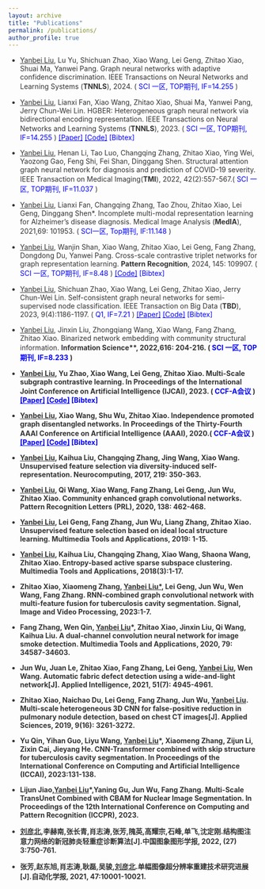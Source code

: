 ```yaml
---
layout: archive
title: "Publications"
permalink: /publications/
author_profile: true
---
```

<html lang="en">
<head>
    <meta charset="UTF-8">
    <meta name="viewport" content="width=device-width, initial-scale=1">
    <style>
        .custom-link {
            color: blue;
            text-decoration: none; /* 去掉下划线 */
        }
        .custom-link:hover {
            text-decoration: underline; /* 悬停时显示下划线 */
        }
        .hidden-content {
            display: none;
        }
       body {
            color: #333333; /* 亮黑色 */
        }
    </style>
</head>
<script>
function toggleContent(contentId) {
    var content = document.getElementById(contentId);
    if (content.style.display === 'none') {
        content.style.display = 'block';
    } else {
        content.style.display = 'none';
    }
}
</script>
<body>  
  
<ul><li> <u>Yanbei Liu</u>, Lu Yu, Shichuan Zhao, Xiao Wang, Lei Geng, Zhitao Xiao, Shuai Ma, Yanwei Pang. Graph neural networks with adaptive confidence discrimination. IEEE Transactions on Neural Networks and Learning Systems (<b>TNNLS</b>), 2024. (<font color='BLUE'> SCI 一区, TOP期刊, IF=14.255 </font>)
</li></ul>

<ul><li> <u>Yanbei Liu</u>, Lianxi Fan, Xiao Wang, Zhitao Xiao, Shuai Ma, Yanwei Pang, Jerry Chun-Wei Lin. HGBER: Heterogeneous graph neural network via bidirectional encoding representation. IEEE Transactions on Neural Networks and Learning Systems (<b>TNNLS</b>), 2023. (<font color='BLUE'> SCI 一区, TOP期刊, IF=14.255 </font>)
<a href="files/HGBER_Heterogeneous_Graph_Neural_Network_With_Bidirectional_Encoding_Representation.pdf" style="color: blue;"><font color="BLUE" >[Paper]</font></a>
<a href="https://github.com/yanbeiliu/AEMVC" style="color: blue;"><font color="BLUE" >[Code]</font></a>
<a href="#" class="custom-link" onclick="toggleContent('liu2023hgber'); return false;">[Bibtex]<br></a>
<div id="liu2023hgber" class="hidden-content">
    <pre>
    @article{liu2023hgber,
      title={HGBER: Heterogeneous graph neural network with bidirectional encoding representation},
      author={Liu, Yanbei and Fan, Lianxi and Wang, Xiao and Xiao, Zhitao and Ma, Shuai and Pang, Yanwei and Lin, Jerry Chun-Wei},
      journal={IEEE Transactions on Neural Networks and Learning Systems},
      year={2023},
      publisher={IEEE}
}
    </pre></div>  
</li></ul>

<ul><li> <u>Yanbei Liu</u>, Henan Li, Tao Luo, Changqing Zhang, Zhitao Xiao, Ying Wei, Yaozong Gao, Feng Shi, Fei Shan, Dinggang Shen. Structural attention graph neural network for diagnosis and prediction of COVID-19 severity. IEEE Transaction on Medical Imaging(<b>TMI</b>), 2022, 42(2):557-567.(<font color='BLUE'> SCI 一区, TOP期刊, IF=11.037 </font>)
</li></ul>

<ul><li> <u>Yanbei Liu</u>, Lianxi Fan, Changqing Zhang, Tao Zhou, Zhitao Xiao, Lei Geng, Dinggang Shen*. Incomplete multi-modal representation learning for Alzheimer’s disease diagnosis. Medical Image Analysis (<b>MedIA</b>), 2021,69: 101953. (<font color='BLUE'> SCI一区, Top期刊, IF:11.148 </font>)
</li></ul>

<ul><li> <u>Yanbei Liu</u>, Wanjin Shan, Xiao Wang, Zhitao Xiao, Lei Geng, Fang Zhang, Dongdong Du, Yanwei Pang. Cross-scale contrastive triplet networks for graph representation learning. <b>Pattern Recognition</b>, 2024, 145: 109907. (<font color='BLUE'> SCI 一区, TOP期刊, IF=8.48 </font>)
<a href="https://github.com/yanbeiliu/CCTN" style="color: blue;"><font color="BLUE" >[Code]</font></a>
<a href="#" class="custom-link" onclick="toggleContent('liu2024cross'); return false;">[Bibtex]<br></a>
<div id="liu2024cross" class="hidden-content">
  <pre>
    @article{liu2024cross,
      title={Cross-scale contrastive triplet networks for graph representation learning},
      author={Liu, Yanbei and Shan, Wanjin and Wang, Xiao and Xiao, Zhitao and Geng, Lei and Zhang, Fang and Du, Dongdong and Pang, Yanwei},
      journal={Pattern Recognition},
      volume={145},
      pages={109907},
      year={2024},
      publisher={Elsevier}
}
</pre></div> 
</li></ul>

<ul><li> <u>Yanbei Liu</u>, Shichuan Zhao, Xiao Wang, Lei Geng, Zhitao Xiao, Jerry Chun-Wei Lin. Self-consistent graph neural networks for semi-supervised node classification. IEEE Transaction on Big Data (<b>TBD</b>), 2023, 9(4):1186-1197. (<font color='BLUE'> Q1, IF=7.21 </font>)
  <a href="files/Self-Consistent_Graph_Neural_Networks_for_Semi-Supervised_Node_Classification.pdf" style="color: blue;"><font color="BLUE" >[Paper]</font></a>
<a href="https://github.com/yanbeiliu/SCGNN" style="color: blue;"><font color="BLUE" >[Code]</font></a>
<a href="#" class="custom-link" onclick="toggleContent('liu2023self'); return false;">[Bibtex]<br></a>
<div id="liu2023self" class="hidden-content">
  <pre>
    @article{liu2023self,
      title={Self-Consistent Graph Neural Networks for Semi-Supervised Node Classification},
      author={Liu, Yanbei and Zhao, Shichuan and Wang, Xiao and Geng, Lei and Xiao, Zhitao and Lin, Jerry Chun-Wei},
      journal={IEEE Transactions on Big Data},
      volume={9},
      number={4},
      pages={1186--1197},
      year={2023},
      publisher={IEEE}
}
  </pre></div> 
</li></ul>

<ul><li> <u>Yanbei Liu</u>, Jinxin Liu, Zhongqiang Wang, Xiao Wang, Fang Zhang, Zhitao Xiao. Binarized network embedding with community structural information. <b>Information Science**, 2022,616: 204-216. (<font color='BLUE'> SCI 一区, TOP期刊, IF=8.233 </font>)  
</li></ul>

<ul><li> <u>Yanbei Liu</u>, Yu Zhao, Xiao Wang, Lei Geng, Zhitao Xiao. Multi-Scale subgraph contrastive learning. In Proceedings of the International Joint Conference on Artificial Intelligence (<b>IJCAI</b>), 2023. (<font color='BLUE'> CCF-A会议 </font>)
<a href="files/Multi-Scale Subgraph Contrastive Learning.pdf" style="color: blue;"><font color="BLUE" >[Paper]</font></a>
<a href="https://github.com/ZhaoYuTJPU/MSSGCL" style="color: blue;"><font color="BLUE" >[Code]</font></a>
<a href="#" class="custom-link" onclick="toggleContent('liu2024multi'); return false;">[Bibtex]<br></a>
<div id="liu2024multi" class="hidden-content">
  <pre>
   @article{liu2024multi,
    title={Multi-scale subgraph contrastive learning},
    author={Liu, Yanbei and Zhao, Yu and Wang, Xiao and Geng, Lei and Xiao, Zhitao},
    journal={arXiv preprint arXiv:2403.02719},
    year={2024}
} 
  </pre></div> 
</li></ul>

<ul><li> <u>Yanbei Liu</u>, Xiao Wang, Shu Wu, Zhitao Xiao. Independence promoted graph disentangled networks. In Proceedings of the Thirty-Fourth AAAI Conference on Artificial Intelligence (<b>AAAI</b>), 2020.(<font color='BLUE'> CCF-A会议 </font>)
<a href="files/Independence promoted graph disentangled networks.pdf" style="color: blue;"><font color="BLUE" >[Paper]</font></a>
<a href="https://github.com/yanbeiliu/IPGDN" style="color: blue;"><font color="BLUE" >[Code]</font></a>
<a href="#" class="custom-link" onclick="toggleContent('liu2020independence'); return false;">[Bibtex]<br></a>
<div id="liu2020independence" class="hidden-content">
    <pre>
    @inproceedings{liu2020independence,
      title={Independence promoted graph disentangled networks},
      author={Liu, Yanbei and Wang, Xiao and Wu, Shu and Xiao, Zhitao},
      booktitle={Proceedings of the AAAI Conference on Artificial Intelligence},
      volume={34},
      number={04},
      pages={4916--4923},
      year={2020}
}
    </pre></div>
</li></ul>

<ul><li> <u>Yanbei Liu</u>, Kaihua Liu, Changqing Zhang, Jing Wang, Xiao Wang. Unsupervised feature selection via diversity-induced self-representation. <b>Neurocomputing</b>, 2017, 219: 350-363.
</li></ul>

<ul><li> <u>Yanbei Liu</u>, Qi Wang, Xiao Wang, Fang Zhang, Lei Geng, Jun Wu, Zhitao Xiao. Community enhanced graph convolutional networks. Pattern Recognition Letters (<b>PRL</b>), 2020, 138: 462-468.
</li></ul>

<ul><li> <u>Yanbei Liu</u>, Lei Geng, Fang Zhang, Jun Wu, Liang Zhang, Zhitao Xiao. Unsupervised feature selection based on ideal local structure learning. Multimedia Tools and Applications, 2019: 1-15.
</li></ul>
<ul><li> <u>Yanbei Liu</u>, Kaihua Liu, Changqing Zhang, Xiao Wang, Shaona Wang, Zhitao Xiao. Entropy-based active sparse subspace clustering. Multimedia Tools and Applications, 2018(3):1-17.
</li></ul>
<ul><li> Zhitao Xiao, Xiaomeng Zhang, <u>Yanbei Liu*</u>, Lei Geng, Jun Wu, Wen Wang, Fang Zhang. RNN-combined graph convolutional network with multi-feature fusion for tuberculosis cavity segmentation. Signal, Image and Video Processing, 2023:1-7.
</li></ul>
<ul><li> Fang Zhang, Wen Qin, <u>Yanbei Liu</u>*, Zhitao Xiao, Jinxin Liu, Qi Wang, Kaihua Liu. A dual-channel convolution neural network for image smoke detection. Multimedia Tools and Applications, 2020, 79: 34587-34603.
</li></ul>
<ul><li> Jun Wu, Juan Le, Zhitao Xiao, Fang Zhang, Lei Geng, <u>Yanbei Liu</u>, Wen Wang. Automatic fabric defect detection using a wide-and-light network[J]. Applied Intelligence, 2021, 51(7): 4945-4961.
</li></ul>
<ul><li> Zhitao Xiao, Naichao Du, Lei Geng, Fang Zhang, Jun Wu, <u>Yanbei Liu</u>. Multi-scale heterogeneous 3D CNN for false-positive reduction in pulmonary nodule detection, based on chest CT images[J]. Applied Sciences, 2019, 9(16): 3261-3272.
</li></ul>
<ul><li> Yu Qin, Yihan Guo, Liyu Wang, <u>Yanbei Liu</u>*, Xiaomeng Zhang, Zijun Li, Zixin Cai, Jieyang He. CNN-Transformer combined with skip structure for tuberculosis cavity segmentation. In Proceedings of the International Conference on Computing and Artificial Intelligence (<b>ICCAI</b>), 2023:131-138.
</li></ul>
<ul><li> Lijun Jiao,<u>Yanbei Liu</u>*,Yaning Gu, Jun Wu, Fang Zhang. Multi-Scale TransUnet Combined with CBAM for Nuclear Image Segmentation. In Proceedings of the 12th International Conference on Computing and Pattern Recognition (<b>ICCPR</b>), 2023.
</li></ul>
<ul><li> <u>刘彦北</u>,李赫南,张长青,肖志涛,张芳,隗英,高耀宗,石峰,单飞,沈定刚.结构图注意力网络的新冠肺炎轻重症诊断算法[J].<b>中国图象图形学报</b>, 2022, (27) 3:750-761.
</li></ul>
<ul><li> 张芳,赵东旭,肖志涛,耿磊,吴骏,<u>刘彦北</u>.单幅图像超分辨率重建技术研究进展[J].<b>自动化学报</b>, 2021, 47:10001-10021.
</li></ul>
</body>
</html>
